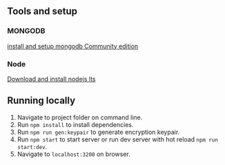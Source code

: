 ## Tools and setup

### MONGODB

[install and setup mongodb Community edition](https://www.mongodb.com/docs/manual/tutorial/install-mongodb-on-windows/#install-mongodb-community-edition)

### Node

[Download and install nodejs lts](https://nodejs.org/en/download/)

## Running locally

1. Navigate to project folder on command line.
2. Run `npm install` to install dependencies.
3. Run `npm run gen:keypair` to generate encryption keypair.
4. Run `npm start` to start server or run dev server with hot reload `npm run start:dev`.
5. Navigate to `localhost:3200` on browser.
